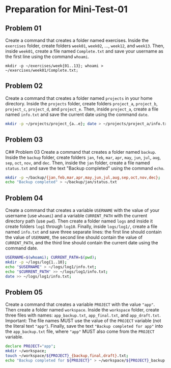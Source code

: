 # Preparation for Mini-Test-01

## Problem 01

Create a command that creates a folder named exercises. Inside the `exercises` folder, create folders `week01`, `week02`, …, `week12`, and `week13`. Then, inside `week01`, create a file named `Complete.txt` and save your username as the first line using the command `whoami`.
```
mkdir -p ~/exercises/week{01..13}; whoami > ~/exercises/week01/Complete.txt;
```

## Problem 02
Create a command that creates a folder named `projects` in your home directory. Inside the `projects` folder, create folders `project_a`, `project_b`, `project_c`, `project_d`, and `project_e`. Then, inside `project_a`, create a file named `info.txt` and save the current date using the command `date`.
```bash
mkdir -p ~/projects/project_{a..e}; date > ~/projects/project_a/info.txt
```
## Problem 03
C## Problem 03
Create a command that creates a folder named `backup`. Inside the `backup` folder, create folders `jan`, `feb`, `mar`, `apr`, `may`, `jun`, `jul`, `aug`, `sep`, `oct`, `nov`, and `dec`. Then, inside the `jan` folder, create a file named `status.txt` and save the text "Backup completed" using the command `echo`.
```bash
mkdir -p ~/backup/{jan,feb,mar,apr,may,jun,jul,aug,sep,oct,nov,dec};
echo "Backup completed" > ~/backup/jan/status.txt
```
## Problem 04
Create a command that creates a variable `USERNAME` with the value of your username (use `whoami`) and a variable `CURRENT_PATH` with the current directory path (use `pwd`). Then create a folder named `logs` and inside it create folders `log1` through `log10`. Finally, inside `logs/log1/`, create a file named `info.txt` and save three separate lines: the first line should contain the value of `USERNAME`, the second line should contain the value of `CURRENT_PATH`, and the third line should contain the current date using the command date.
```bash
USERNAME=$(whoami); CURRENT_PATH=$(pwd);
mkdir -p ~/logs/log{1..10};
echo "$USERNAME" > ~/logs/log1/info.txt;
echo "$CURRENT_PATH" >> ~/logs/log1/info.txt;
date >> ~/logs/log1/info.txt;
```
## Problem 05
Create a command that creates a variable `PROJECT` with the value `"app"`. Then create a folder named `workspace`. Inside the `workspace` folder, create three files with names: `app_backup.txt`, `app_final.txt`, and `app_draft.txt`. Important: The file names MUST use the value of the `PROJECT` variable (not the literal text `"app"`). Finally, save the text `"Backup completed for app"` into the `app_backup.txt` file, where `"app"` MUST also come from the `PROJECT` variable.
```bash
declare PROJECT="app";
mkdir ~/workspace;
touch ~/workspace/${PROJECT}_{backup,final,draft}.txt;
echo "Backup completed for ${PROJECT}" > ~/workspace/${PROJECT}_backup.txt
```



